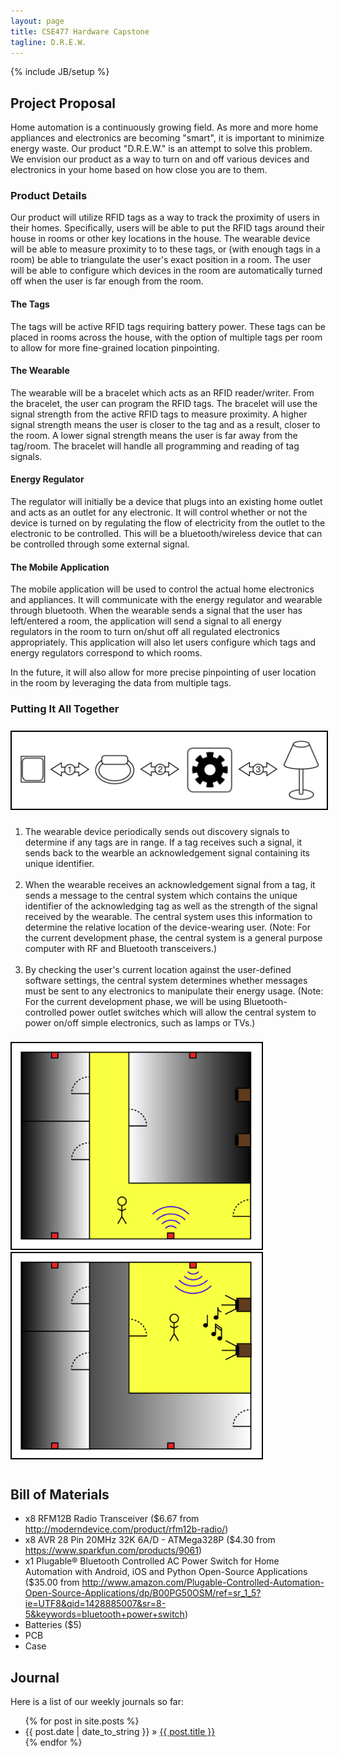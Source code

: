 ```yaml
---
layout: page
title: CSE477 Hardware Capstone
tagline: D.R.E.W.
---
```

{% include JB/setup %}

## Project Proposal 
Home automation is a continuously growing field. As more and more home appliances and electronics are becoming "smart", it is important to minimize energy waste. Our product "D.R.E.W." is an attempt to solve this problem. We envision our product as a way to turn on and off various devices and electronics in your home based on how close you are to them.

### Product Details
Our product will utilize RFID tags as a way to track the proximity of users in their homes. Specifically, users will be able to put the RFID tags around their house in rooms or other key locations in the house. The wearable device will be able to measure proximity to to these tags, or (with enough tags in a room) be able to triangulate the user's exact position in a room. The user will be able to configure which devices in the room are automatically turned off when the user is far enough from the room.

#### The Tags
The tags will be active RFID tags requiring battery power. These tags can be placed in rooms across the house, with the option of multiple tags per room to allow for more fine-grained location pinpointing.

#### The Wearable
The wearable will be a bracelet which acts as an RFID reader/writer. From the bracelet, the user can program the RFID tags. The bracelet will use the signal strength from the active RFID tags to measure proximity. A higher signal strength means the user is closer to the tag and as a result, closer to the room. A lower signal strength means the user is far away from the tag/room. The bracelet will handle all programming and reading of tag signals.

#### Energy Regulator
The regulator will initially be a device that plugs into an existing home outlet and acts as an outlet for any electronic. It will control whether or not the device is turned on by regulating the flow of electricity from the outlet to the electronic to be controlled. This will be a bluetooth/wireless device that can be controlled through some external signal.

#### The Mobile Application
The mobile application will be used to control the actual home electronics and appliances. It will communicate with the energy regulator and wearable through bluetooth. When the wearable sends a signal that the user has left/entered a room, the application will send a signal to all energy regulators in the room to turn on/shut off all regulated electronics appropriately. This application will also let users configure which tags and energy regulators correspond to which rooms.

In the future, it will also allow for more precise pinpointing of user location in the room by leveraging the data from multiple tags.

### Putting It All Together
<div style="padding-top:8px;padding-bottom:12px">
<img src="https://github.com/danhipke/danhipke.github.io/raw/master/images/block_diagram.png" style="width:800px;border:2px solid black;display:block;margin-left:auto;margin-right:auto">
</div>
<ol>
<li>The wearable device periodically sends out discovery signals to determine if any tags are in range. If a tag receives such a signal, it sends back to the wearble an acknowledgement signal containing its unique identifier.</li>
</br>
<li>When the wearable receives an acknowledgement signal from a tag, it sends a message to the central system which contains the unique identifier of the acknowledging tag as well as the strength of the signal received by the wearable. The central system uses this information to determine the relative location of the device-wearing user. (Note: For the current development phase, the central system is a general purpose computer with RF and Bluetooth transceivers.)</li>
</br>
<li>By checking the user's current location against the user-defined software settings, the central system determines whether messages must be sent to any electronics to manipulate their energy usage. (Note: For the current development phase, we will be using Bluetooth-controlled power outlet switches which will allow the central system to power on/off simple electronics, such as lamps or TVs.)</li>
</ol>

<div style="padding-top:8px;padding-bottom:12px">
<img src="https://github.com/danhipke/danhipke.github.io/raw/master/images/ex1.png" style="width:400px;border:2px solid black;margin-left:auto;margin-right:auto">
<img src="https://github.com/danhipke/danhipke.github.io/raw/master/images/ex2.png" style="width:400px;border:2px solid black;margin-left:auto;margin-right:auto">
</div>


## Bill of Materials
* x8 RFM12B Radio Transceiver ($6.67 from http://moderndevice.com/product/rfm12b-radio/)
* x8 AVR 28 Pin 20MHz 32K 6A/D - ATMega328P ($4.30 from https://www.sparkfun.com/products/9061) 
* x1 Plugable® Bluetooth Controlled AC Power Switch for Home Automation with Android, iOS and Python Open-Source Applications ($35.00 from http://www.amazon.com/Plugable-Controlled-Automation-Open-Source-Applications/dp/B00PG50OSM/ref=sr_1_5?ie=UTF8&qid=1428885007&sr=8-5&keywords=bluetooth+power+switch)
* Batteries ($5)
* PCB
* Case 

## Journal

Here is a list of our weekly journals so far:

<ul class="posts">
  {% for post in site.posts %}
    <li><span>{{ post.date | date_to_string }}</span> &raquo; <a href="{{ BASE_PATH }}{{ post.url }}">{{ post.title }}</a></li>
  {% endfor %}
</ul>



